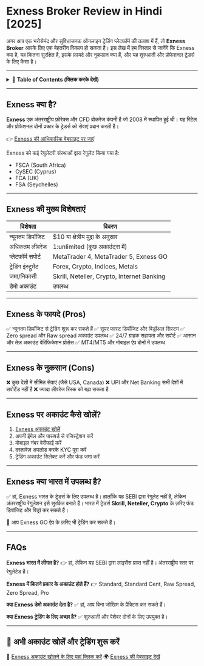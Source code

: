 # Exness Broker Review in Hindi \[2025]

अगर आप एक भरोसेमंद और सुविधाजनक ऑनलाइन ट्रेडिंग प्लेटफ़ॉर्म की तलाश में हैं, तो **Exness Broker** आपके लिए एक बेहतरीन विकल्प हो सकता है। इस लेख में हम विस्तार से जानेंगे कि Exness क्या है, यह कितना सुरक्षित है, इसके फ़ायदे और नुकसान क्या हैं, और यह शुरुआती और प्रोफेशनल ट्रेडर्स के लिए कैसा है।

---

<details>
<summary>📌 <strong>Table of Contents (क्लिक करके देखें)</strong></summary>

* [Exness क्या है?](#exness-क्या-है)
* [Exness की मुख्य विशेषताएं](#exness-की-मुख्य-विशेषताएं)
* [Exness के फायदे (Pros)](#exness-के-फायदे-pros)
* [Exness के नुकसान (Cons)](#exness-के-नुकसान-cons)
* [Exness पर अकाउंट कैसे खोलें?](#exness-पर-अकाउंट-कैसे-खोलें)
* [Exness क्या भारत में उपलब्ध है?](#exness-क्या-भारत-में-उपलब्ध-है)
* [FAQs](#faqs)

</details>

---

## Exness क्या है?

**Exness** एक अंतरराष्ट्रीय फ़ोरेक्स और CFD ब्रोकरेज कंपनी है जो 2008 में स्थापित हुई थी। यह रिटेल और प्रोफेशनल दोनों प्रकार के ट्रेडर्स को सेवाएं प्रदान करती है।

👉 [Exness की आधिकारिक वेबसाइट पर जाएं](https://one.exnesstrack.org/a/english23)

Exness को कई रेगुलेटरी संस्थाओं द्वारा रेगुलेट किया गया है:

* FSCA (South Africa)
* CySEC (Cyprus)
* FCA (UK)
* FSA (Seychelles)

---

## Exness की मुख्य विशेषताएं

| विशेषता               | विवरण                                      |
| --------------------- | ------------------------------------------ |
| न्यूनतम डिपॉजिट       | \$10 या क्षेत्रीय मुद्रा के अनुसार         |
| अधिकतम लीवरेज         | 1\:unlimited (कुछ अकाउंट्स में)            |
| प्लेटफ़ॉर्म सपोर्ट    | MetaTrader 4, MetaTrader 5, Exness GO      |
| ट्रेडिंग इंस्ट्रूमेंट | Forex, Crypto, Indices, Metals             |
| जमा/निकासी            | Skrill, Neteller, Crypto, Internet Banking |
| डेमो अकाउंट           | उपलब्ध                                     |

---

## Exness के फायदे (Pros)

✅ न्यूनतम डिपॉजिट से ट्रेडिंग शुरू कर सकते हैं
✅ सुपर फास्ट डिपॉजिट और विड्रॉअल सिस्टम
✅ Zero spread और Raw spread अकाउंट उपलब्ध
✅ 24/7 ग्राहक सहायता और सपोर्ट
✅ आसान और तेज़ अकाउंट वेरिफिकेशन प्रोसेस
✅ MT4/MT5 और मोबाइल ऐप दोनों में उपलब्ध

---

## Exness के नुकसान (Cons)

❌ कुछ देशों में सीमित सेवाएं (जैसे USA, Canada)
❌ UPI और Net Banking सभी देशों में सपोर्टेड नहीं है
❌ ज्यादा लीवरेज रिस्क को बढ़ा सकता है

---

## Exness पर अकाउंट कैसे खोलें?

1. [Exness अकाउंट खोलें](https://one.exnesstrack.org/boarding/sign-up/a/english23)
2. अपनी ईमेल और पासवर्ड से रजिस्ट्रेशन करें
3. मोबाइल नंबर वेरीफाई करें
4. दस्तावेज़ अपलोड करके KYC पूरा करें
5. ट्रेडिंग अकाउंट सिलेक्ट करें और फंड जमा करें

---

## Exness क्या भारत में उपलब्ध है?

✅ हां, Exness भारत के ट्रेडर्स के लिए उपलब्ध है। हालाँकि यह SEBI द्वारा रेगुलेट नहीं है, लेकिन अंतरराष्ट्रीय रेगुलेशन इसे सुरक्षित बनाते हैं। भारत में ट्रेडर्स **Skrill, Neteller, Crypto** के ज़रिए फंड डिपॉजिट और विड्रॉ कर सकते हैं।

📱 आप Exness GO ऐप के ज़रिए भी ट्रेडिंग कर सकते हैं।

---

## FAQs

**Exness भारत में लीगल है?**
👉 हां, लेकिन यह SEBI द्वारा लाइसेंस प्राप्त नहीं है। अंतरराष्ट्रीय स्तर पर रेगुलेटेड है।

**Exness में कितने प्रकार के अकाउंट होते हैं?**
👉 Standard, Standard Cent, Raw Spread, Zero Spread, Pro

**क्या Exness डेमो अकाउंट देता है?**
✅ हां, आप बिना जोखिम के प्रैक्टिस कर सकते हैं।

**क्या Exness ट्रेडिंग के लिए अच्छा है?**
✅ शुरुआती और पेशेवर दोनों के लिए उपयुक्त है।

---

## 📢 अभी अकाउंट खोलें और ट्रेडिंग शुरू करें

🔗 [Exness अकाउंट खोलने के लिए यहां क्लिक करें](https://one.exnesstrack.org/boarding/sign-up/a/english23)
🌍 [Exness की वेबसाइट देखें](https://one.exnesstrack.org/a/english23)
